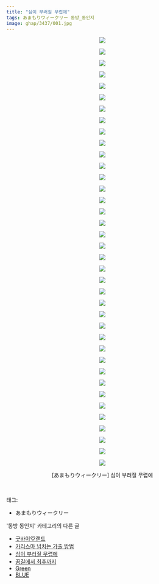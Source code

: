 ```yaml
---
title: "심이 부러질 무렵에"
tags: あまもりウィークリー 동방_동인지
image: ghap/3437/001.jpg
---
```

<div class="article">
<p style="text-align: center; clear: none; float: none;"><img src="{{ site.nasurl }}/ghap/3437/001.jpg"/></p>
<p style="text-align: center; clear: none; float: none;"><img src="{{ site.nasurl }}/ghap/3437/002.jpg"/></p>
<p style="text-align: center; clear: none; float: none;"><img src="{{ site.nasurl }}/ghap/3437/003.jpg"/></p>
<p style="text-align: center; clear: none; float: none;"><img src="{{ site.nasurl }}/ghap/3437/004.jpg"/></p>
<p style="text-align: center; clear: none; float: none;"><img src="{{ site.nasurl }}/ghap/3437/005.jpg"/></p>
<p style="text-align: center; clear: none; float: none;"><img src="{{ site.nasurl }}/ghap/3437/006.jpg"/></p>
<p style="text-align: center; clear: none; float: none;"><img src="{{ site.nasurl }}/ghap/3437/007.jpg"/></p>
<p style="text-align: center; clear: none; float: none;"><img src="{{ site.nasurl }}/ghap/3437/008.jpg"/></p>
<p style="text-align: center; clear: none; float: none;"><img src="{{ site.nasurl }}/ghap/3437/009.jpg"/></p>
<p style="text-align: center; clear: none; float: none;"><img src="{{ site.nasurl }}/ghap/3437/010.jpg"/></p>
<p style="text-align: center; clear: none; float: none;"><img src="{{ site.nasurl }}/ghap/3437/011.jpg"/></p>
<p style="text-align: center; clear: none; float: none;"><img src="{{ site.nasurl }}/ghap/3437/012.jpg"/></p>
<p style="text-align: center; clear: none; float: none;"><img src="{{ site.nasurl }}/ghap/3437/013.jpg"/></p>
<p style="text-align: center; clear: none; float: none;"><img src="{{ site.nasurl }}/ghap/3437/014.jpg"/></p>
<p style="text-align: center; clear: none; float: none;"><img src="{{ site.nasurl }}/ghap/3437/015.jpg"/></p>
<p style="text-align: center; clear: none; float: none;"><img src="{{ site.nasurl }}/ghap/3437/016.jpg"/></p>
<p style="text-align: center; clear: none; float: none;"><img src="{{ site.nasurl }}/ghap/3437/017.jpg"/></p>
<p style="text-align: center; clear: none; float: none;"><img src="{{ site.nasurl }}/ghap/3437/018.jpg"/></p>
<p style="text-align: center; clear: none; float: none;"><img src="{{ site.nasurl }}/ghap/3437/019.jpg"/></p>
<p style="text-align: center; clear: none; float: none;"><img src="{{ site.nasurl }}/ghap/3437/020.jpg"/></p>
<p style="text-align: center; clear: none; float: none;"><img src="{{ site.nasurl }}/ghap/3437/021.jpg"/></p>
<p style="text-align: center; clear: none; float: none;"><img src="{{ site.nasurl }}/ghap/3437/022.jpg"/></p>
<p style="text-align: center; clear: none; float: none;"><img src="{{ site.nasurl }}/ghap/3437/023.jpg"/></p>
<p style="text-align: center; clear: none; float: none;"><img src="{{ site.nasurl }}/ghap/3437/024.jpg"/></p>
<p style="text-align: center; clear: none; float: none;"><img src="{{ site.nasurl }}/ghap/3437/025.jpg"/></p>
<p style="text-align: center; clear: none; float: none;"><img src="{{ site.nasurl }}/ghap/3437/026.jpg"/></p>
<p style="text-align: center; clear: none; float: none;"><img src="{{ site.nasurl }}/ghap/3437/027.jpg"/></p>
<p style="text-align: center; clear: none; float: none;"><img src="{{ site.nasurl }}/ghap/3437/028.jpg"/></p>
<p style="text-align: center; clear: none; float: none;"><img src="{{ site.nasurl }}/ghap/3437/029.jpg"/></p>
<p style="text-align: center; clear: none; float: none;"><img src="{{ site.nasurl }}/ghap/3437/030.jpg"/></p>
<p style="text-align: center; clear: none; float: none;"><img src="{{ site.nasurl }}/ghap/3437/031.jpg"/></p>
<p style="text-align: center; clear: none; float: none;"><img src="{{ site.nasurl }}/ghap/3437/032.jpg"/></p>
<p style="text-align: center; clear: none; float: none;"><img src="{{ site.nasurl }}/ghap/3437/033.jpg"/></p>
<p style="text-align: center; clear: none; float: none;"><img src="{{ site.nasurl }}/ghap/3437/034.jpg"/></p>
<p style="text-align: center; clear: none; float: none;"><img src="{{ site.nasurl }}/ghap/3437/035.jpg"/></p>
<p style="text-align: center; clear: none; float: none;"><img src="{{ site.nasurl }}/ghap/3437/036.jpg"/></p>
<p style="text-align: center; clear: none; float: none;"><img src="{{ site.nasurl }}/ghap/3437/037.jpg"/></p>
<p style="text-align: center; clear: none; float: none;"><img src="{{ site.nasurl }}/ghap/3437/038.jpg"/></p>
<p style="text-align: center; clear: none; float: none;">[あまもりウィークリー] 심이 부러질 무렵에</p>
<p><br/></p>
</div><div class="tagTrail">
<p>태그: </p>
<ul>
<li>あまもりウィークリー</li>
</ul>
</div><div class="another">
<p>'동방 동인지' 카테고리의 다른 글</p>
<ul>
<li><a href="/2017-06-18-ghap_3441">굿바이♡랜드</a></li>
<li><a href="/2017-06-18-ghap_3439">카리스마 넘치는 가출 방법</a></li>
<li><a href="/2017-06-18-ghap_3437">심이 부러질 무렵에</a></li>
<li><a href="/2017-06-18-ghap_3436">꿈길에서 최후까지</a></li>
<li><a href="/2017-06-17-ghap_3419">Green</a></li>
<li><a href="/2017-06-17-ghap_3418">BLUE</a></li>
</ul>
</div><div class="cb_module cb_fluid">
<div class="cb_wrt cb_profile">
</div><!-- commentList close -->
</div>